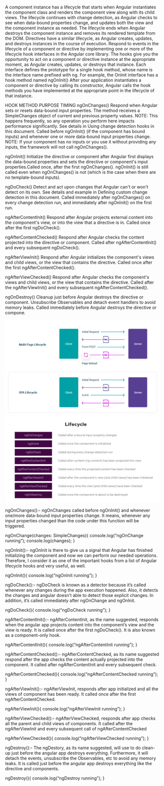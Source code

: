 A component instance has a lifecycle that starts when Angular instantiates the component class and renders the component view along with its child views. The lifecycle continues with change detection, as Angular checks to see when data-bound properties change, and updates both the view and the component instance as needed. The lifecycle ends when Angular destroys the component instance and removes its rendered template from the DOM. Directives have a similar lifecycle, as Angular creates, updates, and destroys instances in the course of execution.
Respond to events in the lifecycle of a component or directive by implementing one or more of the lifecycle hook interfaces in the Angular core library. The hooks give you the opportunity to act on a component or directive instance at the appropriate moment, as Angular creates, updates, or destroys that instance.
Each interface defines the prototype for a single hook method, whose name is the interface name prefixed with ng. For example, the OnInit interface has a hook method named ngOnInit()
After your application instantiates a component or directive by calling its constructor, Angular calls the hook methods you have implemented at the appropriate point in the lifecycle of that instance.


HOOK METHOD	PURPOSE	TIMING
ngOnChanges()	Respond when Angular sets or resets data-bound input properties. The method receives a SimpleChanges object of current and previous property values.
NOTE:
This happens frequently, so any operation you perform here impacts performance significantly.
See details in Using change detection hooks in this document.	Called before ngOnInit() (if the component has bound inputs) and whenever one or more data-bound input properties change.
NOTE:
If your component has no inputs or you use it without providing any inputs, the framework will not call ngOnChanges().


ngOnInit()	Initialize the directive or component after Angular first displays the data-bound properties and sets the directive or component's input properties.Called once, after the first ngOnChanges(). ngOnInit() is still called even when ngOnChanges() is not (which is the case when there are no template-bound inputs).


ngDoCheck()	Detect and act upon changes that Angular can't or won't detect on its own. See details and example in Defining custom change detection in this document.	Called immediately after ngOnChanges() on every change detection run, and immediately after ngOnInit() on the first run.


ngAfterContentInit()	Respond after Angular projects external content into the component's view, or into the view that a directive is in. Called once after the first ngDoCheck().

ngAfterContentChecked()	Respond after Angular checks the content projected into the directive or component.
Called after ngAfterContentInit() and every subsequent ngDoCheck().

ngAfterViewInit()	Respond after Angular initializes the component's views and child views, or the view that contains the directive.	Called once after the first ngAfterContentChecked().

ngAfterViewChecked()	Respond after Angular checks the component's views and child views, or the view that contains the directive.	Called after the ngAfterViewInit() and every subsequent ngAfterContentChecked().

ngOnDestroy()	Cleanup just before Angular destroys the directive or component. Unsubscribe Observables and detach event handlers to avoid memory leaks. 	Called immediately before Angular destroys the directive or compone.





![alt text](image-1.png)
![alt text](image.png)


ngOnChanges():- ngOnChanges called before ngOnInit() and whenever one/more data-bound input properties change.
It means, whenever any input properties changed than the code under this function will be triggered.

ngOnChange(changes: SimpleChanges){
console.log(“ngOnChange running”);
console.log(changes);
}

ngOnInit():- ngOnInit is there to give us a signal that Angular has finished initializing the component and now we can perform our needed operations.
Therefore, I consider it as one of the important hooks from a list of Angular lifecycle hooks and very useful, as well.

ngOnInit(){
console.log(“ngOnInit running”);
}

ngDoCheck():- ngDoCheck is known as a detector because it’s called whenever any changes during the app execution happened.
Also, it detects the changes and angular doesn’t able to detect those explicit changes.
In addition, it’s called immediately after ngOnChange and ngOnInit.

ngDoCheck(){
console.log(“ngDoCheck running”);
}

ngAfterContentInit():- ngAfterContentInit, as the name suggested, responds when the angular app projects content into the component’s view and the view is ready.
It is called once after the first ngDoCheck().
It is also known as a component-only hook.

ngAfterContentInit(){
console.log(“ngAfterContentInit running”);
}

ngAfterContentChecked():- ngAfterContentChecked, as its name suggested respond after the app checks the content actually projected into the component.
It called after ngAfterContentInit and every subsequent check.

ngAfterContentChecked(){
console.log(“ngAfterContentChecked running”);
}

ngAfterViewInit():- ngAfterViewInit, responds after app initialized and all the views of component has been ready.
It called once after the first ngAfterContentChecked.

ngAfterViewInit(){
console.log(“ngAfterViewInit running”);
}

ngAfterViewChecked():- ngAfterViewChecked, responds after app checks all the parent and child views of components.
It called after the ngAfterViewInit and every subsequent call of ngAfterContentChecked

ngAfterViewChecked(){
console.log(“ngAfterViewChecked running”);
}

ngDestroy():- The ngDestory, as its name suggested, will use to do clean-up just before the angular app destroys everything.
Furthermore, it will detach the events, unsubscribe the Observables, etc to avoid any memory leaks.
It is called just before the angular app destroys everything like the directive and components.

ngDestroy(){
console.log(“ngDestroy running”);
}






















